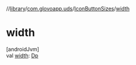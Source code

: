 //[library](../../../index.md)/[com.glovoapp.uds](../index.md)/[IconButtonSizes](index.md)/[width](width.md)

# width

[androidJvm]\
val [width](width.md): [Dp](https://developer.android.com/reference/kotlin/androidx/compose/ui/unit/Dp.html)
